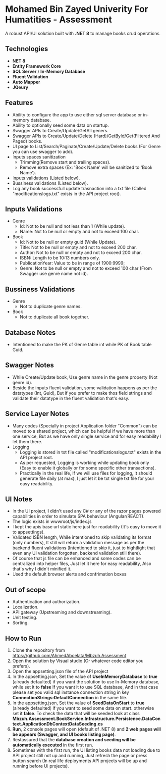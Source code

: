 # Mohamed Bin Zayed Univerity For Humatities - Assessment

A robust API/UI solution built with **.NET 8** to manage books crud operations.

## Technologies
  - **NET 8**
  - **Entity Framework Core**
  - **SQL Server** / **In-Memory Database**
  - **Fluent Validation**
  - **Auto Mapper**
  - **JQeury**

## Features
  - Ability to configure the app to use either sql server database or in-memory database.
  - Ability to optionally seed some data on startup.
  - Swagger APIs to Create/Update/GetAll geners.
  - Swagger APIs to Create/Update/Delete (Hard)/GetById/Get(Filtered And Paged) books.
  - UI page to List/Search/Paginate/Create/Update/Delete books (For Genre you can use swagger to add).
  - Inputs spaces sanitization
    - Trimming(Remove start and trailing spaces).
	- Remove extra spaces (Ex: 'Book      Name' will be sanitized to 'Book Name').
  - Inputs validations (Listed below).
  - Bussiness validations (Listed below).
  - Log any book successfull update trasnaction into a txt file (Called "modificationslogs.txt" exists in the API project root).

## Inputs Validations
  - Genre
	- Id: Not to be null and not less than 1 (While update).
	- Name: Not to be null or empty and not to exceed 100 char.
  - Book
	- Id: Not to be null or empty guid (While Update).
	- Title: Not to be null or empty and not to exceed 200 char.
	- Author: Not to be null or empty and not to exceed 200 char.
	- ISBN: Length to be 10:13 numbers only.
	- PublicationYear: Value to be in range of 1900:9999;
	- Genre: Not to be null or empty and not to exceed 100 char (From Swagger use genre name not id).
	
## Bussiness Validations
  - Genre
	- Not to duplicate genre names.
  - Book
	- Not to duplicate all book together.
	
## Database Notes
  - Intentioned to make the PK of Genre table int while PK of Book table Guid.
	
## Swagger Notes
  - While Create/Update book, Use genre name in the genre property (Not genre id).
  - Beside the inputs fluent validation, some validation happens as per the datatypes (Int, Guid),
		But if you prefer to make thos field strings and validate their datatype in the fluent validation that's easy.
	
## Service Layer Notes
  - Many codes (Specially in project Application folder "Common") can be moved to a shared project, which can be helpful if we have more than one service, But as we have only single service and for easy readability I let them there.
  - Logging
    - Logging is stored in txt file called "modificationslogs.txt" exists in the API project root.
	- As per requested, Logging is working while updating book only (Easy to enable it globally or for some specific other transactions).
	- Practically in the real life, If we will use files for logging, It should generate file daily (at max), I just let it be txt single txt file for your easy readability.
	
## UI Notes
  - In the UI project, I didn't used any C# or any of the razor pages powered capabilities in order to simulate SPA behaviour (Angular/REACT).
  - The logic exists in wwwroot/js/index.js
  - I kept the apis base url static here just for readability (It's easy to move it to appsettings).
  - Validated ISBN length, While intentioned to skip validating its format (only numbers), It still will return a validation message as per the backend fluent validations (Intentioned to skip it, just to hightlight that even any UI validation forgotten, backend validation still there).
  - Of course that js file can be enhanced and some codes can be centralized into helper files, Just let it here for easy readability, Also that's why I didn't minified it.
  - Used the default browser alerts and confrimation boxes

## Out of scope
  - Authentication and authorization.
  - Localization.
  - API gateway (Upstreaming and downstreaming).
  - Unit testing.
  - Sorting.

## How to Run  
1. Clone the repository from https://github.com/AhmedAboelata/Mbzuh.Assessment
2. Open the solution by Visual studio (Or whatever code editor you prefers).
3. Open the appsetting.json file of the API project
4. In the appsetting.json, Set the value of **UseInMemoryDatabase** to **true** (already defaulted) if you want the solution to use In-Memory database, while set it to **false** If you want it to use SQL database, And in that case please set you valid sql instance connection string in key **ConnectionStrings:DefaultConnection** in the same file.
5. In the appsetting.json, Set the value of **SeedDataOnStart** to **true** (already defaulted) if you want to seed some data on start. otherwise set it **false**. To check the data that will be seeded look at class **Mbzuh.Assessment.BookService.Infrastructure.Persistence.DataContext.ApplicationDbContextDataSeeding.cs**
6. **Run**, 2 console pages will open (default of .NET 8) and **2 web pages will be appears (Swagger, and UI books listing page)**.
7. Restassured that the **database creation and seeding will be automatically executed** in the first run.
8. Sometimes with the first run, the UI listing books data not loading due to API project still not up and running, Just refresh the page or press button search (In real life deployments API projects will be up and running before UI projects).
